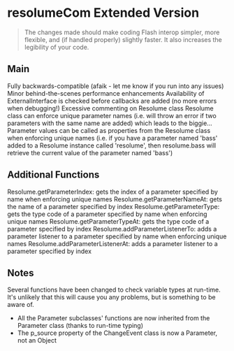 # resolumeCom Extended Version
> The changes made should make coding Flash interop simpler, more flexible, and (if handled properly) slightly faster. It also increases the legibility of your code.

## Main
Fully backwards-compatible (afaik - let me know if you run into any issues)
Minor behind-the-scenes performance enhancements
Availability of ExternalInterface is checked before callbacks are added (no more errors when debugging!)
Excessive commenting on Resolume class
Resolume class can enforce unique parameter names (i.e. will throw an error if two parameters with the same name are added) which leads to the biggie...
Parameter values can be called as properties from the Resolume class when enforcing unique names (i.e. if you have a parameter named 'bass' added to a Resolume instance called 'resolume', then resolume.bass will retrieve the current value of the parameter named 'bass')

## Additional Functions
Resolume.getParameterIndex: gets the index of a parameter specified by name when enforcing unique names
Resolume.getParameterNameAt: gets the name of a parameter specified by index
Resolume.getParameterType: gets the type code of a parameter specified by name when enforcing unique names
Resolume.getParameterTypeAt: gets the type code of a parameter specified by index
Resolume.addParameterListenerTo: adds a parameter listener to a parameter specified by name when enforcing unique names
Resolume.addParameterListenerAt: adds a parameter listener to a parameter specified by index

## Notes
Several functions have been changed to check variable types at run-time. It's unlikely that this will cause you any problems, but is something to be aware of. 

- All the Parameter subclasses' functions are now inherited from the Parameter class (thanks to run-time typing)
- The p_source property of the ChangeEvent class is now a Parameter, not an Object
